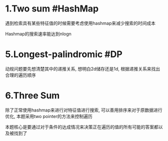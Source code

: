# 1.Two sum #HashMap
遇到检索具有某些特征值的时候需要考虑使用hashmap来减少搜索的时间成本

Hashmap的搜索速率能达到nlogn

# 5.Longest-palindromic #DP
动规问题要先想清楚其中的递推关系, 想明白2d储存还是1d, 根据递推关系来找出合理的遍历顺序

# 6.Three Sum

除了正常使用hashmap来进行对特征值进行搜索, 可以善用排序来对于原数据进行优化, 本题采用two pointer的方法来控制遍历

本题核心是要通过对于条件的达成情况来决策正在遍历的值的所有可能的答案都以及被找到了